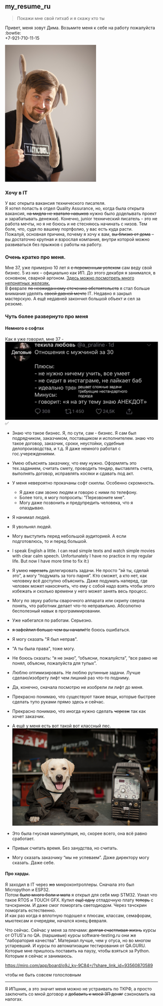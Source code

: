## my_resume_ru

>Покажи мне свой гитхаб и я скажу кто ты

Привет, меня зовут Дима. Возьмите меня к себе на работу пожалуйста :bowtie:  
+7-921-710-11-15



<img src="pictures\POP_2203BW.jpg" width="300" height="450">

### Хочу в IT
У вас открыта вакансия технического писателя.  
Я хотел попасть в отдел Quality Assurance, но, когда была открыта вакансия,
~~на мидла не хватало навыков~~ нужно было доделывать проект и зарабатывать денежки).
Конечно, junior технический писатель - это не работа мечты, но я не боюсь и не стесняюсь
начинать с низов. Тем боле, что, судя по вашему портфолио, у вас есть куда расти.  
Пожалуй, основная причина, почему я хочу к вам, ~~вы близко от дома~~ – вы достаточно 
крупная и взрослая компания, внутри которой можно развиваться без прыжков с работы на работу.

### Очень кратко про меня.  
Мне 37, уже примерно 10 лет я ~~с переменным успехом~~ 
сам веду свой бизнес. 5 из них – официально как ИП. 
До этого декабря я занимался, в основном, сваркой аргоном. 
[Здесь можно посмотреть много непонятных железяк.](https://photos.app.goo.gl/xkAeG367i4mTANrK9)  
В феврале ~~по неожиданному стечению обстоятельств~~ я стал больше внимания уделять ~~своей давней мечте~~ IT.
Недавно я закрыл мастерскую. А ещё недавней закончил большой объект и сел за резюме.

### Чуть более развернуто про меня

#### Немного о софтах
Как я уже говорил, мне 37 - 
<img src="pictures\more_than_30.jpg">
✅

- Знаю что такое бизнес. Я, по сути, сам - бизнес. Я сам был подрядчиком, заказчиком,
поставщиком и исполнителем. знаю что такое договор, заказчик, сроки, неустойки,
судебные делопроизводства, и т.д. Я даже немного работал с гос.учереждениями.  
- Умею объяснять заказчику, что ему нужно. Оформлять это тех.заданием, считать смету,
  проводить тендер, выставлять счета, выполнять договор, исправлять косяки и сдавать под акт.
- У меня невероятно прокачаны софт скиллы. Особенно скромность.
  - Я даже сам звоню людям и говорю с ними по телефону.
  - Более того, я могу попросить: "Перезвоните мне".
  - Могу даже позвонить и предупредить человека, что я опаздываю.
- Я нанимал людей.
- Я увольнял людей.
- Могу выступить перед небольшой аудиторией. А если подготовлюсь, то и перед большой.
- I speak English a little. I can read simple texts and watch simple movies
  with clear calm speech. Unfortunately I have no practice in my regular life. But now I have more time to
  fix it:)
- Я умею ~~нарезать~~ делегировать задачи. Не просто “эй ты, сделай это”,
  а могу “подумать за того парня”. Кто сможет, а кто нет, как человеку всё доступно объяснить.
  Даже подумать наперед, где человек может накосячить,
  что ему с собой надо взять чтобы этого избежать и сколько времени у него может занять весь процесс.
- Могу по звуку работы сварочного аппарата или скрипу сверла понять, что
  работник делает что-то неправильно. Абсолютно бесполезный навык в программировании.

- Уже набегался по работам. Серьезно.  
- ~~я зафейлил больше чем вы начали~~Не боюсь ошибаться.
- Я могу сказать "Я был неправ".
- "А ты была права", тоже могу.
- Не боюсь сказать: “я не знаю”, “объясни, пожалуйста”,
  “все равно не понял, объясни, пожалуйста для тупых”.
- Люблю оптимизировать. Не люблю рутинные задачи.
  Лучше сделаю/изобрету лифт чем лишний раз что-то подниму.
- Да, конечно, сначала посмотрю не изобрели ли лифт до меня.
- Прекрасно понимаю, что существуют такие вещи, которые быстрее сделать
  тупо руками прямо здесь и сейчас.
- Прекрасно понимаю, что иногда нужно сделать ~~черезж~~ так как хочет заказчик.
- А ещё у меня есть вот такой вот классный пес.
  ![doctor_pso](pictures\POP_9762-3.jpg)
- Это была гнусная манипуляция, но, скорее всего, она всё равно сработает.
- Привык считать время. Без занудства, но считать.
- Могу сказать заказчику “мы не успеваем”. Даже директору могу сказать. Даже себе.

#### Про харды.  

Я заходил в IT через ~~жо~~ микроконтроллеры. 
Сначала это был Micropython и ESP32.  
Потом ~~было много боли и мата~~ я открыл для себя мир STM32. Узнал что такое RTOS и TOUCH GFX. 
Купил ~~ещё одну~~ отладочную плату ~~теперь~~ c тачскрином. И даже смог поморгать светодиодом.
Через тачскрин поморгать естественно.  
И как раз когда я вплотную подошел к плюсам, классам, семафорам, мьютексам и очередям,
начался конец февраля.

Что сейчас. 
Сейчас у меня за плечами:
~~долгая счастливая жизнь~~
курсы от OTUS'a по QA. (паршивые)
курсы software-testing.ru они же "лаборатория качества". Материал лучше, чем у отуса, но во многом устаревший.
И курсы по автоматизации тестирования от QA.GURU. Которые мне пришлось поставить на паузу, чтобы 
взяться за Python. Которым я сейчас и занимаюсь.



https://miro.com/app/board/o9J_kv-9C84=/?share_link_id=93560870589


чтобы не быть совсем голословным


----
Я ИПшник, а это значит меня можно не устраивать по ТКРФ, 
а просто заключить со мной договор и ~~добавить к моей ЗП деняг~~ сэкономить на налогах.
